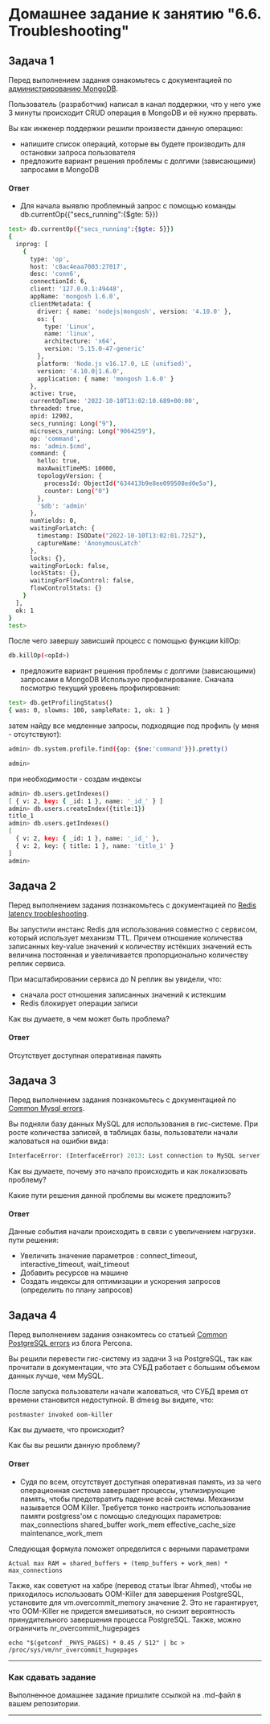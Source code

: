 # Домашнее задание к занятию "6.6. Troubleshooting"

## Задача 1

Перед выполнением задания ознакомьтесь с документацией по [администрированию MongoDB](https://docs.mongodb.com/manual/administration/).

Пользователь (разработчик) написал в канал поддержки, что у него уже 3 минуты происходит CRUD операция в MongoDB и её 
нужно прервать. 

Вы как инженер поддержки решили произвести данную операцию:
- напишите список операций, которые вы будете производить для остановки запроса пользователя
- предложите вариант решения проблемы с долгими (зависающими) запросами в MongoDB

#### Ответ
- Для начала выявлю проблемный запрос с помощью команды db.currentOp({"secs_running":{$gte: 5}})
```bash
test> db.currentOp({"secs_running":{$gte: 5}})
{
  inprog: [
    {
      type: 'op',
      host: 'c8ac4eaa7003:27017',
      desc: 'conn6',
      connectionId: 6,
      client: '127.0.0.1:49448',
      appName: 'mongosh 1.6.0',
      clientMetadata: {
        driver: { name: 'nodejs|mongosh', version: '4.10.0' },
        os: {
          type: 'Linux',
          name: 'linux',
          architecture: 'x64',
          version: '5.15.0-47-generic'
        },
        platform: 'Node.js v16.17.0, LE (unified)',
        version: '4.10.0|1.6.0',
        application: { name: 'mongosh 1.6.0' }
      },
      active: true,
      currentOpTime: '2022-10-10T13:02:10.689+00:00',
      threaded: true,
      opid: 12902,
      secs_running: Long("9"),
      microsecs_running: Long("9064259"),
      op: 'command',
      ns: 'admin.$cmd',
      command: {
        hello: true,
        maxAwaitTimeMS: 10000,
        topologyVersion: {
          processId: ObjectId("634413b9e8ee099508ed0e5a"),
          counter: Long("0")
        },
        '$db': 'admin'
      },
      numYields: 0,
      waitingForLatch: {
        timestamp: ISODate("2022-10-10T13:02:01.725Z"),
        captureName: 'AnonymousLatch'
      },
      locks: {},
      waitingForLock: false,
      lockStats: {},
      waitingForFlowControl: false,
      flowControlStats: {}
    }
  ],
  ok: 1
}
test>
```
После чего завершу зависший процесс с помощью функции killOp:
```bash
db.killOp(<opId>)
```

- предложите вариант решения проблемы с долгими (зависающими) запросами в MongoDB
Использую профилирование.
Сначала посмотрю текущий уровень профилирования:
```bash
test> db.getProfilingStatus()
{ was: 0, slowms: 100, sampleRate: 1, ok: 1 }
```
затем найду все медленные запросы, подходящие под профиль (у меня - отсутствуют):
```bash
admin> db.system.profile.find({op: {$ne:'command'}}).pretty()

admin>
```
при необходимости -  создам индексы
```bash
admin> db.users.getIndexes()
[ { v: 2, key: { _id: 1 }, name: '_id_' } ]
admin> db.users.createIndex({title:1})
title_1
admin> db.users.getIndexes()
[
  { v: 2, key: { _id: 1 }, name: '_id_' },
  { v: 2, key: { title: 1 }, name: 'title_1' }
]
admin>
```


## Задача 2

Перед выполнением задания познакомьтесь с документацией по [Redis latency troobleshooting](https://redis.io/topics/latency).

Вы запустили инстанс Redis для использования совместно с сервисом, который использует механизм TTL. 
Причем отношение количества записанных key-value значений к количеству истёкших значений есть величина постоянная и
увеличивается пропорционально количеству реплик сервиса. 

При масштабировании сервиса до N реплик вы увидели, что:
- сначала рост отношения записанных значений к истекшим
- Redis блокирует операции записи

Как вы думаете, в чем может быть проблема?

#### Ответ
Отсутствует доступная оперативная память
 
## Задача 3

Перед выполнением задания познакомьтесь с документацией по [Common Mysql errors](https://dev.mysql.com/doc/refman/8.0/en/common-errors.html).

Вы подняли базу данных MySQL для использования в гис-системе. При росте количества записей, в таблицах базы,
пользователи начали жаловаться на ошибки вида:
```python
InterfaceError: (InterfaceError) 2013: Lost connection to MySQL server during query u'SELECT..... '
```

Как вы думаете, почему это начало происходить и как локализовать проблему?

Какие пути решения данной проблемы вы можете предложить?

#### Ответ
Данные события начали происходить в связи с увеличением нагрузки.
пути решения:
- Увеличить значение параметров : connect_timeout, interactive_timeout, wait_timeout
- Добавить ресурсов на машине
- Создать индексы для оптимизации  и ускорения запросов (определить по плану запросов)

## Задача 4

Перед выполнением задания ознакомтесь со статьей [Common PostgreSQL errors](https://www.percona.com/blog/2020/06/05/10-common-postgresql-errors/) из блога Percona.

Вы решили перевести гис-систему из задачи 3 на PostgreSQL, так как прочитали в документации, что эта СУБД работает с 
большим объемом данных лучше, чем MySQL.

После запуска пользователи начали жаловаться, что СУБД время от времени становится недоступной. В dmesg вы видите, что:

`postmaster invoked oom-killer`

Как вы думаете, что происходит?

Как бы вы решили данную проблему?

#### Ответ

- Судя по всем, отсутствует доступная оперативная память, из за чего операционная система завершает процессы, утилизирующие память, чтобы предотвратить падение всей системы. Механизм называется OOM Killer.
Требуется тонко настроить использование памяти postgress'ом с помощью следующих параметров:
max_connections
shared_buffer
work_mem
effective_cache_size
maintenance_work_mem

Следующая формула поможет определится с верными параметрами
```
Actual max RAM = shared_buffers + (temp_buffers + work_mem) * max_connections
```
Также, как советуют на хабре (перевод статьи Ibrar Ahmed), чтобы не приходилось использовать OOM-Killer для завершения PostgreSQL, установите для vm.overcommit_memory значение 2. Это не гарантирует, что OOM-Killer не придется вмешиваться, но снизит вероятность принудительного завершения процесса PostgreSQL.
Также, можно ограничить nr_overcommit_hugepages
```
echo "$(getconf _PHYS_PAGES) * 0.45 / 512" | bc > /proc/sys/vm/nr_overcommit_hugepages
```
---

### Как cдавать задание

Выполненное домашнее задание пришлите ссылкой на .md-файл в вашем репозитории.

---
